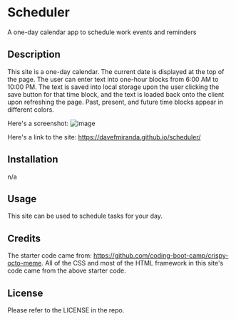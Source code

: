 # Scheduler
A one-day calendar app to schedule work events and reminders

## Description
This site is a one-day calendar. The current date is displayed at the top of the page. The user can enter text into one-hour blocks from 6:00 AM to 10:00 PM. The text is saved into local storage upon the user clicking the save button for that time block, and the text is loaded back onto the client upon refreshing the page. Past, present, and future time blocks appear in different colors.

Here's a screenshot: ![image](https://user-images.githubusercontent.com/127264662/233668586-37ca6ec8-cc42-4f2a-8667-2e38fc1fb308.png)

Here's a link to the site: https://davefmiranda.github.io/scheduler/

## Installation
n/a

## Usage
This site can be used to schedule tasks for your day.

## Credits
The starter code came from: https://github.com/coding-boot-camp/crispy-octo-meme.
All of the CSS and most of the HTML framework in this site's code came from the above starter code.

## License
Please refer to the LICENSE in the repo.